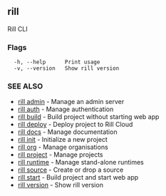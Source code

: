 ## rill

Rill CLI

### Flags

```
  -h, --help      Print usage
  -v, --version   Show rill version
```

### SEE ALSO

* [rill admin](admin/admin.md)	 - Manage an admin server
* [rill auth](auth/auth.md)	 - Manage authentication
* [rill build](build.md)	 - Build project without starting web app
* [rill deploy](deploy.md)	 - Deploy project to Rill Cloud
* [rill docs](docs/docs.md)	 - Manage documentation
* [rill init](init.md)	 - Initialize a new project
* [rill org](org/org.md)	 - Manage organisations
* [rill project](project/project.md)	 - Manage projects
* [rill runtime](runtime/runtime.md)	 - Manage stand-alone runtimes
* [rill source](source/source.md)	 - Create or drop a source
* [rill start](start.md)	 - Build project and start web app
* [rill version](version.md)	 - Show rill version

